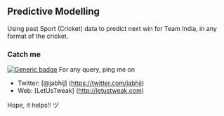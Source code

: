 ## Predictive Modelling
Using past Sport (Cricket) data to predict next win for Team India, in any format of the cricket.


### Catch me
[![Generic badge](https://img.shields.io/badge/<Twitter>-<STATUS>-<COLOR>.svg)]([https://shields.io/](https://twitter.com/jabhij))
For any query, ping me on 
- Twitter: [@jabhij] (https://twitter.com/jabhij)
- Web: [LetUsTweak] (http://letustweak.com)

Hope, it helps!! ヅ
